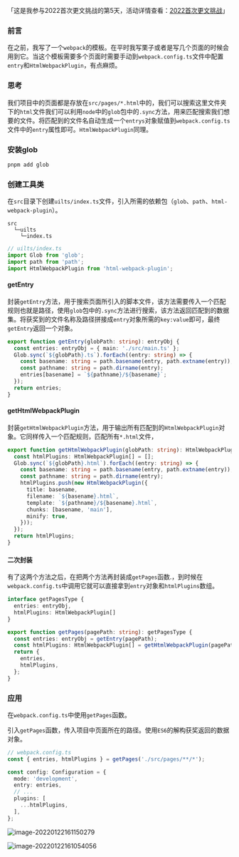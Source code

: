 「这是我参与2022首次更文挑战的第5天，活动详情查看：[2022首次更文挑战](https://juejin.cn/post/7052884569032392740)」

### 前言

在之前，我写了一个`webpack`的模板。在平时我写栗子或者是写几个页面的时候会用到它。当这个模板需要多个页面时需要手动到`webpack.config.ts`文件中配置`entry`和`HtmlWebpackPlugin`，有点麻烦。

### 思考

我们项目中的页面都是存放在`src/pages/*.html`中的，我们可以搜索这里文件夹下的`html`文件我们可以利用`node`中的`glob`包中的`.sync`方法，用来匹配搜索我们想要的文件。将匹配到的文件名自动生成一个`entrys`对象赋值到`webpack.config.ts`文件中的`entry`属性即可。`HtmlWebpackPlugin`同理。

### 安装glob

```bash
pnpm add glob
```

### 创建工具类

在`src`目录下创建`uilts/index.ts`文件，引入所需的依赖包（`glob`、`path`、`html-webpack-plugin`）。

```
src
  └─uilts
  	└─index.ts
```

```typescript
// uilts/index.ts
import Glob from 'glob';
import path from 'path';
import HtmlWebpackPlugin from 'html-webpack-plugin';
```

#### getEntry

封装`getEntry`方法，用于搜索页面所引入的脚本文件，该方法需要传入一个匹配规则也就是路径，使用`glob`包中的`.sync`方法进行搜索，该方法返回匹配到的数据集。将获奖到的文件名称及路径拼接成`entry`对象所需的`key:value`即可，最终`getEntry`返回一个对象。

```typescript
export function getEntry(globPath: string): entryObj {
  const entries: entryObj = { main: './src/main.ts' };
  Glob.sync(`${globPath}.ts`).forEach((entry: string) => {
    const basename: string = path.basename(entry, path.extname(entry));
    const pathname: string = path.dirname(entry);
    entries[basename] = `${pathname}/${basename}`;
  });
  return entries;
}
```

#### getHtmlWebpackPlugin

封装`getHtmlWebpackPlugin`方法，用于输出所有匹配到的`HtmlWebpackPlugin`对象。它同样传入一个匹配规则，匹配所有`*.html`文件，

```typescript
export function getHtmlWebpackPlugin(globPath: string): HtmlWebpackPlugin[] {
  const htmlPlugins: HtmlWebpackPlugin[] = [];
  Glob.sync(`${globPath}.html`).forEach((entry: string) => {
    const basename: string = path.basename(entry, path.extname(entry));
    const pathname: string = path.dirname(entry);
    htmlPlugins.push(new HtmlWebpackPlugin({
      title: basename,
      filename: `${basename}.html`,
      template: `${pathname}/${basename}.html`,
      chunks: [basename, 'main'],
      minify: true,
    }));
  });
  return htmlPlugins;
}
```

#### 二次封装

有了这两个方法之后，在把两个方法再封装成`getPages`函数.，到时候在`webpack.config.ts`中调用它就可以直接拿到`entry`对象和`htmlPlugins`数组。

```typescript
interface getPagesType {
  entries: entryObj,
  htmlPlugins: HtmlWebpackPlugin[]
}

export function getPages(pagePath: string): getPagesType {
  const entries: entryObj = getEntry(pagePath);
  const htmlPlugins: HtmlWebpackPlugin[] = getHtmlWebpackPlugin(pagePath);
  return {
    entries,
    htmlPlugins,
  };
}
```

### 应用

在`webpack.config.ts`中使用`getPages`函数。

 引入`getPages`函数，传入项目中页面所在的路径。使用`ES6`的解构获奖返回的数据对象。

```typescript
// webpack.config.ts
const { entries, htmlPlugins } = getPages('./src/pages/**/*');

const config: Configuration = {
  mode: 'development',
  entry: entries,
  // ...
  plugins: [
    ...htmlPlugins,
  ],
};
```

![image-20220122161150279](https://gitee.com/QC2168/note-img/raw/master/202201221612253.png)

![image-20220122161054056](https://gitee.com/QC2168/note-img/raw/master/202201221610125.png)
